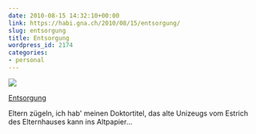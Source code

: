 ```yaml
---
date: 2010-08-15 14:32:10+00:00
link: https://habi.gna.ch/2010/08/15/entsorgung/
slug: entsorgung
title: Entsorgung
wordpress_id: 2174
categories:
- personal
---
```


[![](https://static.flickr.com/4135/4894129320_c574545e3f_m.jpg)](https://www.flickr.com/photos/habi/4894129320/)
   
[Entsorgung](https://www.flickr.com/photos/habi/4894129320/)

Eltern zügeln, ich hab' meinen Doktortitel, das alte Unizeugs vom Estrich des Elternhauses kann ins Altpapier...